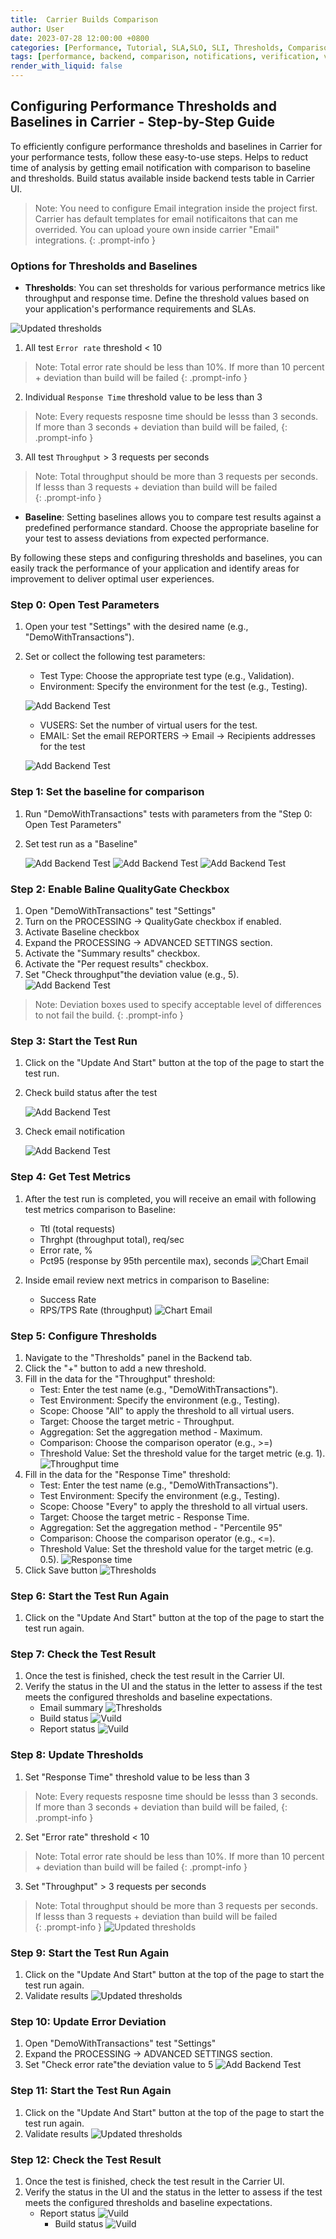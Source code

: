 ```yaml
---
title:  Carrier Builds Comparison
author: User
date: 2023-07-28 12:00:00 +0800
categories: [Performance, Tutorial, SLA,SLO, SLI, Thresholds, Comparison, Baseline, NFRs]
tags: [performance, backend, comparison, notifications, verification, validation, quality gate]
render_with_liquid: false
---
```


## Configuring Performance Thresholds and Baselines in Carrier - Step-by-Step Guide

To efficiently configure performance thresholds and baselines in Carrier for your performance tests, follow these easy-to-use steps. 
Helps to reduct time of analysis by getting email notification with comparison to baseline and thresholds. 
Build status available inside backend tests table in Carrier UI. 

> Note: You need to configure Email integration inside the project first. Carrier has default templates for email notificaitons that can me overrided. You can upload youre own inside carrier "Email" integrations.
{: .prompt-info }


### Options for Thresholds and Baselines

- **Thresholds**: You can set thresholds for various performance metrics like throughput and response time. Define the threshold values based on your application's performance requirements and SLAs.

![Updated thresholds](/assets/posts_img/updated_thresholds.png)

1. All test `Error rate` threshold < 10 

> Note: Total error rate should be less than 10%. If more than 10 percent + deviation than build will be failed 
{: .prompt-info }


2. Individual `Response Time` threshold value to be less than 3 

> Note: Every requests resposne time should be lesss than 3 seconds.  If more than 3 seconds + deviation than build will be failed,
{: .prompt-info }

3. All test `Throughput` > 3 requests per seconds 

> Note: Total throughput should be more than 3 requests per seconds. If lesss than 3 requests + deviation than build will be failed  
{: .prompt-info }

- **Baseline**: Setting baselines allows you to compare test results against a predefined performance standard. Choose the appropriate baseline for your test to assess deviations from expected performance.

By following these steps and configuring thresholds and baselines, you can easily track the performance of your application and identify areas for improvement to deliver optimal user experiences.


### Step 0: Open Test Parameters

1. Open your test "Settings" with the desired name (e.g., "DemoWithTransactions").
2. Set or collect the following test parameters:
   - Test Type: Choose the appropriate test type (e.g., Validation).
   - Environment: Specify the environment for the test (e.g., Testing).
   
   ![Add Backend Test](/assets/posts_img/test_types_config.png)
   
   - VUSERS: Set the number of virtual users for the test.
   - EMAIL: Set the email REPORTERS -> Email -> Recipients addresses for the test
   
   ![Add Backend Test](/assets/posts_img/emial_recipients.png)


### Step 1: Set the baseline for comparison

1. Run "DemoWithTransactions" tests with parameters from the "Step 0: Open Test Parameters"
2. Set test run as a "Baseline"

   ![Add Backend Test](/assets/posts_img/Set_baseline.png)
   ![Add Backend Test](/assets/posts_img/baseline_1.png)
   ![Add Backend Test](/assets/posts_img/baseline_2.png)

### Step 2: Enable Baline QualityGate Checkbox

1. Open "DemoWithTransactions" test "Settings"
2. Turn on the PROCESSING -> QualityGate checkbox if enabled.
3. Activate Baseline checkbox
4. Expand the PROCESSING -> ADVANCED SETTINGS section.
5. Activate the "Summary results" checkbox.
6. Activate the "Per request results" checkbox.
7. Set "Check throughput"the deviation value (e.g., 5).
   ![Add Backend Test](/assets/posts_img/enable_comparison.png)

> Note: Deviation boxes used to specify acceptable level of differences to not fail the build.
{: .prompt-info }

### Step 3: Start the Test Run

1. Click on the "Update And Start" button at the top of the page to start the test run.
2. Check build status after the test 

   ![Add Backend Test](/assets/posts_img/build_status.png)

3. Check email notification 

   ![Add Backend Test](/assets/posts_img/status_email.png)


### Step 4: Get Test Metrics

1. After the test run is completed, you will receive an email with following test metrics comparison to Baseline:
   - Ttl (total requests)
   - Thrghpt (throughput total), req/sec
   - Error rate, %
   - Pct95 (response by 95th percentile max), seconds
   ![Chart Email](/assets/posts_img/summary_comparison.png)

2. Inside email review next metrics in comparison to Baseline:
   - Success Rate
   - RPS/TPS Rate (throughput)
   ![Chart Email](/assets/posts_img/chart_email.png)

### Step 5: Configure Thresholds

1. Navigate to the "Thresholds" panel in the Backend tab.
2. Click the "+" button to add a new threshold.
3. Fill in the data for the "Throughput" threshold:
   - Test: Enter the test name (e.g., "DemoWithTransactions").
   - Test Environment: Specify the environment (e.g., Testing).
   - Scope: Choose "All" to apply the threshold to all virtual users.
   - Target: Choose the target metric - Throughput.
   - Aggregation: Set the aggregation method - Maximum.
   - Comparison: Choose the comparison operator (e.g., >=)
   - Threshold Value: Set the threshold value for the target metric (e.g. 1).
   ![Throughput time](/assets/posts_img/throughput_threshold.png)
4. Fill in the data for the "Response Time" threshold:
   - Test: Enter the test name (e.g., "DemoWithTransactions").
   - Test Environment: Specify the environment (e.g., Testing).
   - Scope: Choose "Every" to apply the threshold to all virtual users.
   - Target: Choose the target metric - Response Time.
   - Aggregation: Set the aggregation method - "Percentile 95"
   - Comparison: Choose the comparison operator (e.g., <=).
   - Threshold Value: Set the threshold value for the target metric (e.g. 0.5).
   ![Response time](/assets/posts_img/response_time_threshold.png)
5. Click Save button
   ![Thresholds](/assets/posts_img/thresholds.png)

### Step 6: Start the Test Run Again

1. Click on the "Update And Start" button at the top of the page to start the test run again.

### Step 7: Check the Test Result

1. Once the test is finished, check the test result in the Carrier UI.
2. Verify the status in the UI and the status in the letter to assess if the test meets the configured thresholds and baseline expectations.
   - Email summary
   ![Thresholds](/assets/posts_img/email_summary_1.png)
   - Build status
   ![Vuild](/assets/posts_img/build_status0.png)
   - Report status
   ![Vuild](/assets/posts_img/build_status1.png)

### Step 8: Update Thresholds

1. Set "Response Time" threshold value to be less than 3 

> Note: Every requests resposne time should be lesss than 3 seconds.  If more than 3 seconds + deviation than build will be failed,
{: .prompt-info }

2. Set "Error rate" threshold < 10 

> Note: Total error rate should be less than 10%. If more than 10 percent + deviation than build will be failed 
{: .prompt-info }

3. Set "Throughput" > 3 requests per seconds 

> Note: Total throughput should be more than 3 requests per seconds. If lesss than 3 requests + deviation than build will be failed  
{: .prompt-info }
   ![Updated thresholds](/assets/posts_img/updated_thresholds.png)

### Step 9: Start the Test Run Again

1. Click on the "Update And Start" button at the top of the page to start the test run again.
2. Validate results 
   ![Updated thresholds](/assets/posts_img/validated_results.png)

### Step 10: Update Error Deviation

1. Open "DemoWithTransactions" test "Settings"
2. Expand the PROCESSING -> ADVANCED SETTINGS section.
3. Set "Check error rate"the deviation value to 5
   ![Add Backend Test](/assets/posts_img/enable_comparison.png)

### Step 11: Start the Test Run Again

1. Click on the "Update And Start" button at the top of the page to start the test run again.
2. Validate results 
   ![Updated thresholds](/assets/posts_img/updated_thresholds.png)


### Step 12: Check the Test Result

1. Once the test is finished, check the test result in the Carrier UI.
2. Verify the status in the UI and the status in the letter to assess if the test meets the configured thresholds and baseline expectations.
   - Report status
   ![Vuild](/assets/posts_img/success_report.png)
      - Build status
   ![Vuild](/assets/posts_img/success_builds.png)